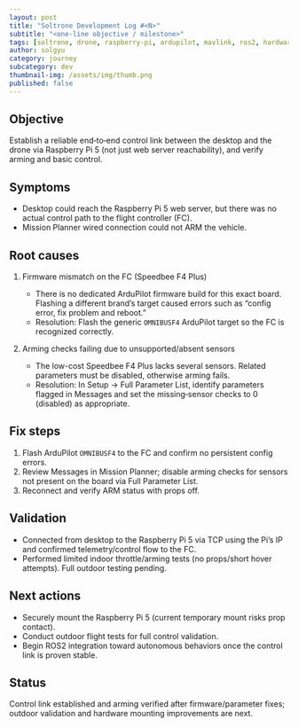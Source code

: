 ```yaml
---
layout: post
title: "Soltrone Development Log #<N>"
subtitle: "<one-line objective / milestone>"
tags: [soltrone, drone, raspberry-pi, ardupilot, mavlink, ros2, hardware, dev-log]
author: solgyu
category: journey
subcategory: dev
thumbnail-img: /assets/img/thumb.png
published: false
---
```


## Objective

Establish a reliable end‑to‑end control link between the desktop and the drone via Raspberry Pi 5 (not just web server reachability), and verify arming and basic control.

## Symptoms

- Desktop could reach the Raspberry Pi 5 web server, but there was no actual control path to the flight controller (FC).
- Mission Planner wired connection could not ARM the vehicle.

## Root causes

1. Firmware mismatch on the FC (Speedbee F4 Plus)
   - There is no dedicated ArduPilot firmware build for this exact board. Flashing a different brand’s target caused errors such as “config error, fix problem and reboot.”
   - Resolution: Flash the generic `OMNIBUSF4` ArduPilot target so the FC is recognized correctly.

2. Arming checks failing due to unsupported/absent sensors
   - The low-cost Speedbee F4 Plus lacks several sensors. Related parameters must be disabled, otherwise arming fails.
   - Resolution: In Setup → Full Parameter List, identify parameters flagged in Messages and set the missing‑sensor checks to 0 (disabled) as appropriate.

## Fix steps

1. Flash ArduPilot `OMNIBUSF4` to the FC and confirm no persistent config errors.
2. Review Messages in Mission Planner; disable arming checks for sensors not present on the board via Full Parameter List.
3. Reconnect and verify ARM status with props off.

## Validation

- Connected from desktop to the Raspberry Pi 5 via TCP using the Pi’s IP and confirmed telemetry/control flow to the FC.
- Performed limited indoor throttle/arming tests (no props/short hover attempts). Full outdoor testing pending.

## Next actions

- Securely mount the Raspberry Pi 5 (current temporary mount risks prop contact).
- Conduct outdoor flight tests for full control validation.
- Begin ROS2 integration toward autonomous behaviors once the control link is proven stable.

## Status

Control link established and arming verified after firmware/parameter fixes; outdoor validation and hardware mounting improvements are next.